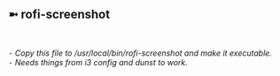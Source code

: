 <h2>➼ rofi-screenshot</h2><br>

*⁃ Copy this file to /usr/local/bin/rofi-screenshot and make it executable.*<br>
*⁃ Needs things from i3 config and dunst to work.*
